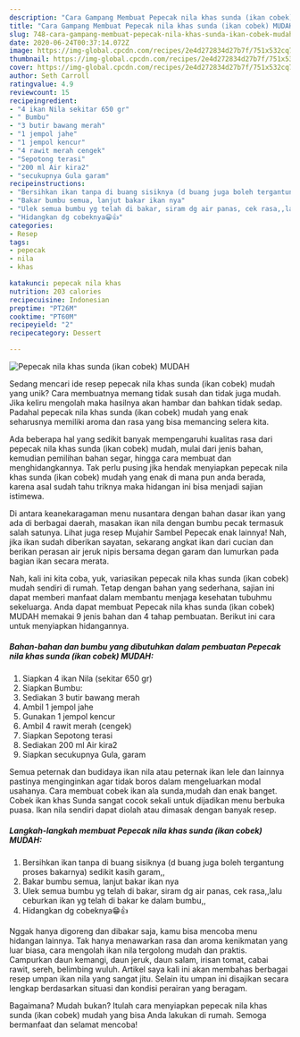 ```yaml
---
description: "Cara Gampang Membuat Pepecak nila khas sunda (ikan cobek) MUDAH, Lezat Sekali"
title: "Cara Gampang Membuat Pepecak nila khas sunda (ikan cobek) MUDAH, Lezat Sekali"
slug: 748-cara-gampang-membuat-pepecak-nila-khas-sunda-ikan-cobek-mudah-lezat-sekali
date: 2020-06-24T00:37:14.072Z
image: https://img-global.cpcdn.com/recipes/2e4d272834d27b7f/751x532cq70/pepecak-nila-khas-sunda-ikan-cobek-mudah-foto-resep-utama.jpg
thumbnail: https://img-global.cpcdn.com/recipes/2e4d272834d27b7f/751x532cq70/pepecak-nila-khas-sunda-ikan-cobek-mudah-foto-resep-utama.jpg
cover: https://img-global.cpcdn.com/recipes/2e4d272834d27b7f/751x532cq70/pepecak-nila-khas-sunda-ikan-cobek-mudah-foto-resep-utama.jpg
author: Seth Carroll
ratingvalue: 4.9
reviewcount: 15
recipeingredient:
- "4 ikan Nila sekitar 650 gr"
- " Bumbu"
- "3 butir bawang merah"
- "1 jempol jahe"
- "1 jempol kencur"
- "4 rawit merah cengek"
- "Sepotong terasi"
- "200 ml Air kira2"
- "secukupnya Gula garam"
recipeinstructions:
- "Bersihkan ikan tanpa di buang sisiknya (d buang juga boleh tergantung proses bakarnya) sedikit kasih garam,,"
- "Bakar bumbu semua, lanjut bakar ikan nya"
- "Ulek semua bumbu yg telah di bakar, siram dg air panas, cek rasa,,lalu ceburkan ikan yg telah di bakar ke dalam bumbu,,"
- "Hidangkan dg cobeknya😁👍"
categories:
- Resep
tags:
- pepecak
- nila
- khas

katakunci: pepecak nila khas 
nutrition: 203 calories
recipecuisine: Indonesian
preptime: "PT26M"
cooktime: "PT60M"
recipeyield: "2"
recipecategory: Dessert

---
```



![Pepecak nila khas sunda (ikan cobek) MUDAH](https://img-global.cpcdn.com/recipes/2e4d272834d27b7f/751x532cq70/pepecak-nila-khas-sunda-ikan-cobek-mudah-foto-resep-utama.jpg)

Sedang mencari ide resep pepecak nila khas sunda (ikan cobek) mudah yang unik? Cara membuatnya memang tidak susah dan tidak juga mudah. Jika keliru mengolah maka hasilnya akan hambar dan bahkan tidak sedap. Padahal pepecak nila khas sunda (ikan cobek) mudah yang enak seharusnya memiliki aroma dan rasa yang bisa memancing selera kita.

Ada beberapa hal yang sedikit banyak mempengaruhi kualitas rasa dari pepecak nila khas sunda (ikan cobek) mudah, mulai dari jenis bahan, kemudian pemilihan bahan segar, hingga cara membuat dan menghidangkannya. Tak perlu pusing jika hendak menyiapkan pepecak nila khas sunda (ikan cobek) mudah yang enak di mana pun anda berada, karena asal sudah tahu triknya maka hidangan ini bisa menjadi sajian istimewa.

Di antara keanekaragaman menu nusantara dengan bahan dasar ikan yang ada di berbagai daerah, masakan ikan nila dengan bumbu pecak termasuk salah satunya. Lihat juga resep Mujahir Sambel Pepecak enak lainnya! Nah, jika ikan sudah diberikan sayatan, sekarang angkat ikan dari cucian dan berikan perasan air jeruk nipis bersama degan garam dan lumurkan pada bagian ikan secara merata.


Nah, kali ini kita coba, yuk, variasikan pepecak nila khas sunda (ikan cobek) mudah sendiri di rumah. Tetap dengan bahan yang sederhana, sajian ini dapat memberi manfaat dalam membantu menjaga kesehatan tubuhmu sekeluarga. Anda dapat membuat Pepecak nila khas sunda (ikan cobek) MUDAH memakai 9 jenis bahan dan 4 tahap pembuatan. Berikut ini cara untuk menyiapkan hidangannya.

<!--inarticleads1-->

##### Bahan-bahan dan bumbu yang dibutuhkan dalam pembuatan Pepecak nila khas sunda (ikan cobek) MUDAH:

1. Siapkan 4 ikan Nila (sekitar 650 gr)
1. Siapkan  Bumbu:
1. Sediakan 3 butir bawang merah
1. Ambil 1 jempol jahe
1. Gunakan 1 jempol kencur
1. Ambil 4 rawit merah (cengek)
1. Siapkan Sepotong terasi
1. Sediakan 200 ml Air kira2
1. Siapkan secukupnya Gula, garam


Semua peternak dan budidaya ikan nila atau peternak ikan lele dan lainnya pastinya menginginkan agar tidak boros dalam mengeluarkan modal usahanya. Cara membuat cobek ikan ala sunda,mudah dan enak banget. Cobek ikan khas Sunda sangat cocok sekali untuk dijadikan menu berbuka puasa. Ikan nila sendiri dapat diolah atau dimasak dengan banyak resep. 

<!--inarticleads2-->

##### Langkah-langkah membuat Pepecak nila khas sunda (ikan cobek) MUDAH:

1. Bersihkan ikan tanpa di buang sisiknya (d buang juga boleh tergantung proses bakarnya) sedikit kasih garam,,
1. Bakar bumbu semua, lanjut bakar ikan nya
1. Ulek semua bumbu yg telah di bakar, siram dg air panas, cek rasa,,lalu ceburkan ikan yg telah di bakar ke dalam bumbu,,
1. Hidangkan dg cobeknya😁👍


Nggak hanya digoreng dan dibakar saja, kamu bisa mencoba menu hidangan lainnya. Tak hanya menawarkan rasa dan aroma kenikmatan yang luar biasa, cara mengolah ikan nila tergolong mudah dan praktis. Campurkan daun kemangi, daun jeruk, daun salam, irisan tomat, cabai rawit, sereh, belimbing wuluh. Artikel saya kali ini akan membahas berbagai resep umpan ikan nila yang sangat jitu. Selain itu umpan ini disajikan secara lengkap berdasarkan situasi dan kondisi perairan yang beragam. 

Bagaimana? Mudah bukan? Itulah cara menyiapkan pepecak nila khas sunda (ikan cobek) mudah yang bisa Anda lakukan di rumah. Semoga bermanfaat dan selamat mencoba!
